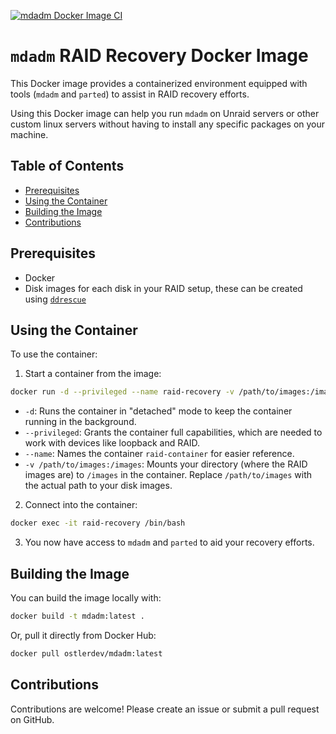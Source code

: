 [![mdadm Docker Image CI](https://github.com/FreedomFaighter/mdadm-docker/actions/workflows/docker-image.yml/badge.svg)](https://github.com/FreedomFaighter/mdadm-docker/actions/workflows/docker-image.yml)

# `mdadm` RAID Recovery Docker Image

This Docker image provides a containerized environment equipped with tools (`mdadm` and `parted`) to assist in RAID recovery efforts.

Using this Docker image can help you run `mdadm` on Unraid servers or other custom linux servers without having to install any specific packages on your machine.

## Table of Contents
- [Prerequisites](#prerequisites)
- [Using the Container](#using-the-container)
- [Building the Image](#building-the-image)
- [Contributions](#contributions)

## Prerequisites

- Docker
- Disk images for each disk in your RAID setup, these can be created using [`ddrescue`](https://www.gnu.org/software/ddrescue/)

## Using the Container

To use the container:

1. Start a container from the image:

```bash
docker run -d --privileged --name raid-recovery -v /path/to/images:/images ostlerdev/mdadm:latest
```

- `-d`: Runs the container in "detached" mode to keep the container running in the background.
- `--privileged`: Grants the container full capabilities, which are needed to work with devices like loopback and RAID.
- `--name`: Names the container `raid-container` for easier reference.
- `-v /path/to/images:/images`: Mounts your directory (where the RAID images are) to `/images` in the container. Replace `/path/to/images` with the actual path to your disk images.

2. Connect into the container: 

```bash
docker exec -it raid-recovery /bin/bash
```

3. You now have access to `mdadm` and `parted` to aid your recovery efforts.

## Building the Image

You can build the image locally with:

```bash
docker build -t mdadm:latest .
```

Or, pull it directly from Docker Hub:

```bash
docker pull ostlerdev/mdadm:latest
```

## Contributions

Contributions are welcome! Please create an issue or submit a pull request on GitHub.
